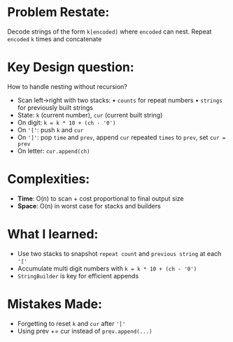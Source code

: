# Problem Restate:
Decode strings of the form `k[encoded]` where `encoded` can nest. Repeat `encoded` `k` times and concatenate

# Key Design question:
How to handle nesting without recursion?

- Scan left->right with two stacks:
  • `counts` for repeat numbers
  • `strings` for previously built strings
- State: `k` (current number), `cur` (current built string)
- On digit: `k = k * 10 + (ch - '0')`
- On `'['`: push `k` and `cur`
- On `']'`: pop `time` and `prev`, append `cur` repeated `times` to `prev`, set `cur = prev`
- On letter: `cur.append(ch)`

# Complexities:
- **Time**: O(n) to scan + cost proportional to final output size
- **Space**: O(n) in worst case for stacks and builders

# What I learned:
- Use two stacks to snapshot `repeat count` and `previous string` at each `'['`
- Accumulate multi digit numbers with `k = k * 10 + (ch - '0')`
- `StringBuilder` is key for efficient appends

# Mistakes Made:
- Forgetting to reset `k` and `cur` after `'['`
- Using prev += cur instead of `prev.append(...)`
